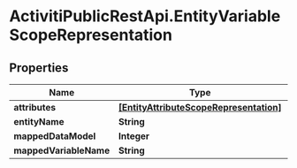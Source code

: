 # ActivitiPublicRestApi.EntityVariableScopeRepresentation

## Properties
Name | Type | Description | Notes
------------ | ------------- | ------------- | -------------
**attributes** | [**[EntityAttributeScopeRepresentation]**](EntityAttributeScopeRepresentation.md) |  | [optional] 
**entityName** | **String** |  | [optional] 
**mappedDataModel** | **Integer** |  | [optional] 
**mappedVariableName** | **String** |  | [optional] 


